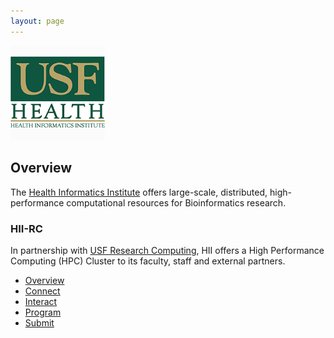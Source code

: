 ```yaml
---
layout: page
---
```


<img src="images/usf-hii-logo.png" border="0" width="30%" height="30%" />
<br/>

## Overview

The [Health Informatics Institute](http://www.hii.usf.edu) offers large-scale, distributed, high-performance computational resources for Bioinformatics research.

### HII-RC

In partnership with [USF Research Computing](http://www.usf.edu/it/research-computing/), HII offers
a High Performance Computing (HPC) Cluster to its faculty, staff and external partners.

- [Overview](/pages/hii-rc/overview.html)
- [Connect](/pages/hii-rc/connect.html)
- [Interact](/pages/hii-rc/interact.html)
- [Program](/pages/hii-rc/program.html)
- [Submit](/pages/hii-rc/submit.html)

